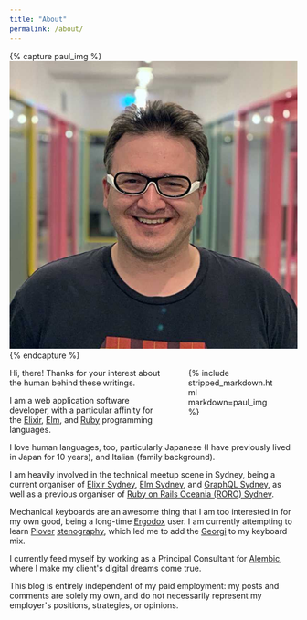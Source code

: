 ```yaml
---
title: "About"
permalink: /about/
---
```


{% capture paul_img %}
![Paul Image](/assets/images/paul-about.jpg)
{% endcapture %}
<figure style="width:30%; float: right; margin-top: 0; margin-bottom: 0;">
  {% include stripped_markdown.html markdown=paul_img %}
</figure>

Hi, there! Thanks for your interest about the human behind these writings.

I am a web application software developer, with a particular affinity for the
[Elixir][], [Elm][], and [Ruby][] programming languages.

I love human languages, too, particularly Japanese (I have previously lived in
Japan for 10 years), and Italian (family background).

I am heavily involved in the technical meetup scene in Sydney, being a current
organiser of [Elixir Sydney][], [Elm Sydney][], and [GraphQL Sydney][], as well
as a previous organiser of [Ruby on Rails Oceania (RORO) Sydney][].

Mechanical keyboards are an awesome thing that I am too interested in for my
own good, being a long-time [Ergodox][] user. I am currently attempting to learn
[Plover][] [stenography][], which led me to add the [Georgi][] to my keyboard
mix.

I currently feed myself by working as a Principal Consultant for [Alembic][],
where I make my client's digital dreams come true.

This blog is entirely independent of my paid employment: my posts and comments
are solely my own, and do not necessarily represent my employer's positions,
strategies, or opinions.

[Alembic]: https://alembic.com.au/
[Elixir]: https://elixir-lang.org/
[Elixir Sydney]: https://www.meetup.com/elixir-sydney/
[Elm]: https://elm-lang.org/
[Elm Sydney]: https://www.meetup.com/Sydney-Elm-Meetup/
[Ergodox]: https://www.ergodox.io/
[Georgi]: https://www.gboards.ca/product/georgi
[GraphQL Sydney]: https://www.meetup.com/GraphQL-Sydney/
[Plover]: https://www.openstenoproject.org/plover/
[Ruby]: https://www.ruby-lang.org/en/
[Ruby on Rails Oceania (RORO) Sydney]: https://www.meetup.com/Ruby-On-Rails-Oceania-Sydney
[stenography]: https://en.wikipedia.org/wiki/Stenotype

